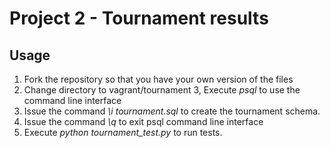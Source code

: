 # Project 2 - Tournament results

## Usage
1. Fork the repository  so that you have your own version of the files
2. Change directory to vagrant/tournament
3, Execute *psql* to use the command line interface
4. Issue the command *\i tournament.sql* to create the tournament schema.
5. Issue the command *\q* to exit psql command line interface
6. Execute *python tournament_test.py* to run tests.
